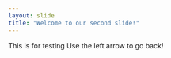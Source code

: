 ```yaml
---
layout: slide
title: "Welcome to our second slide!"
---
```

This is for testing
Use the left arrow to go back!
